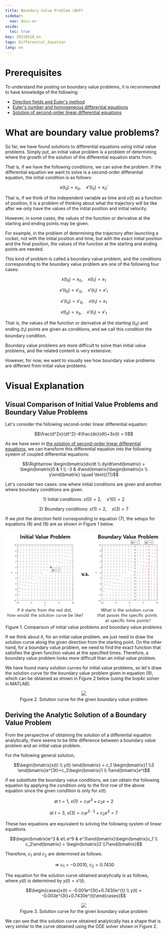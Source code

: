 ```yaml
---
title: Boundary Value Problem (BVP)
sidebar:
  nav: docs-en
aside:
  toc: true
key: 20210528_en
tags: Differential_Equation
lang: en
---
```


# Prerequisites

To understand the posting on boundary value problems, it is recommended to have knowledge of the following:

* [Direction fields and Euler's method](https://angeloyeo.github.io/2021/04/30/direction_fields_en.html)
* [Euler's number and homogeneous differential equations](https://angeloyeo.github.io/2021/05/05/ODE_and_natural_number_e_en.html)
* [Solution of second-order linear differential equations](https://angeloyeo.github.io/2021/05/27/second_order_ODE_en.html)
  
# What are boundary value problems?

So far, we have found solutions to differential equations using initial value problems. Simply put, an initial value problem is a problem of determining where the growth of the solution of the differential equation starts from.

That is, if we have the following conditions, we can solve the problem. If the differential equation we want to solve is a second-order differential equation, the initial condition is as follows:

$$x(t_0) = x_0, \quad x'(t_0)=x_0' % Equation (1)$$

That is, if we think of the independent variable as time and $x(t)$ as a function of position, it is a problem of thinking about what the trajectory will be like after we only have the values of the initial position and initial velocity.

However, in some cases, the values of the function or derivative at the starting and ending points may be given.

For example, in the problem of determining the trajectory after launching a rocket, not with the initial position and time, but with the exact initial position and the final position, the values of the function at the starting and ending points are needed.

This kind of problem is called a boundary value problem, and the conditions corresponding to the boundary value problem are one of the following four cases:

$$x(t_0) = x_0, \quad x(t_1) = x_1 % Equation (2)$$

$$x'(t_0) = x'_0, \quad x'(t_1) = x'_1 % Equation (3)$$

$$x'(t_0) = x'_0, \quad x(t_1) = x_1 % Equation (4)$$

$$x(t_0) = x_0, \quad x'(t_1) = x'_1 % Equation (5)$$

That is, the values of the function or derivative at the starting ($t_0$) and ending ($t_1$) points are given as conditions, and we call this condition the boundary condition.

Boundary value problems are more difficult to solve than initial value problems, and the related content is very extensive.

However, for now, we want to visually see how boundary value problems are different from initial value problems.

# Visual Explanation

## Visual Comparison of Initial Value Problems and Boundary Value Problems

Let's consider the following second-order linear differential equation:

$$\frac{d^2x}{dt^2}-4\frac{dx}{dt}+3x(t) = 0$$

As we have seen in [the solution of second-order linear differential equations](https://angeloyeo.github.io/2021/05/27/second_order_ODE_en.html), we can transform this differential equation into the following system of coupled differential equations:

$$\Rightarrow \begin{bmatrix}dx/dt \\ dy/dt\end{bmatrix} = \begin{bmatrix}0 & 1 \\ -3 & 4\end{bmatrix}\begin{bmatrix}x \\ y\end{bmatrix} \quad \text{(7)}$$

Let's consider two cases: one where initial conditions are given and another where boundary conditions are given.

$$\text{1) Initial conditions: }x(0) = 2,\quad x'(0) = 2$$

$$\text{2) Boundary conditions: }x(1) = 2,\quad x(3) = 7$$

If we plot the direction field corresponding to equation (7), the setups for equations (8) and (9) are as shown in Figure 1 below.

<p align = "center">
  <img src = "https://raw.githubusercontent.com/angeloyeo/angeloyeo.github.io/master/pics/2021-05-28-Boundary_Value_Proglem/pic1_en.png">
  <br>
  Figure 1. Comparison of initial value problems and boundary value problems
</p>

If we think about it, for an initial value problem, we just need to draw the solution curve along the given direction from the starting point. On the other hand, for a boundary value problem, we need to find the exact function that satisfies the given function values at the specified times. Therefore, a boundary value problem looks more difficult than an initial value problem.

We have found many solution curves for initial value problems, so let's draw the solution curve for the boundary value problem given in equation (9), which can be obtained as shown in Figure 2 below (using the bvp4c solver in MATLAB).

<p align = "center">
  <img width = "400" src = "https://raw.githubusercontent.com/angeloyeo/angeloyeo.github.io/master/pics/2021-05-28-Boundary_Value_Proglem/pic2.png">
  <br>
  Figure 2. Solution curve for the given boundary value problem
</p>

## Deriving the Analytic Solution of a Boundary Value Problem

From the perspective of obtaining the solution of a differential equation analytically, there seems to be little difference between a boundary value problem and an initial value problem.

For the following general solution,

$$\begin{bmatrix}x(t) \\ y(t) \end{bmatrix} = c_1 \begin{bmatrix}1 \\3 \end{bmatrix}e^{3t}+c_2\begin{bmatrix}1 \\ 1\end{bmatrix}e^t$$

if we substitute the boundary value conditions, we can obtain the following equation by applying the condition only to the first row of the above equation since the given condition is only for $x(t)$.

$$\text{at }t=1\text{, }x(1)=c_1e^3 + c_2 e=2$$

$$\text{at }t=3\text{, }x(3)=c_1e^{3\cdot 3} + c_2 e^3=7$$

These two equations are equivalent to solving the following system of linear equations.

$$\begin{bmatrix}e^3 & e\\ e^9 & e^3\end{bmatrix}\begin{bmatrix}c_1 \\ c_2\end{bmatrix} = \begin{bmatrix}2 \\7\end{bmatrix}$$

Therefore, $c_1$ and $c_2$ are determined as follows.

$$\Rightarrow c_1 = -0.0010\text{, } c_2 = 0.7430$$

The equation for the solution curve obtained analytically is as follows, where $y(t)$ is determined by $y(t) = x'(t)$.

$$\begin{cases}x(t) = -0.001e^{3t}+0.7430e^{t} \\ y(t) = -0.003e^{3t}+0.7430e^{t}\end{cases}$$

<p align = "center">
  <img width = "400" src = "https://raw.githubusercontent.com/angeloyeo/angeloyeo.github.io/master/pics/2021-05-28-Boundary_Value_Proglem/pic3.png">
  <br>
  Figure 3. Solution curve for the given boundary value problem
</p>

We can see that this solution curve obtained analytically has a shape that is very similar to the curve obtained using the ODE solver shown in Figure 2.
